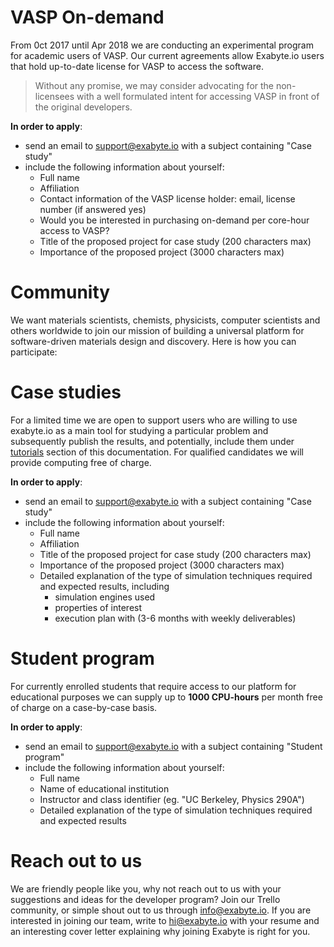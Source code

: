 # VASP On-demand

From 0ct 2017 until Apr 2018 we are conducting an experimental program for academic users of VASP. Our current agreements allow Exabyte.io users that hold up-to-date license for VASP to access the software. 

> Without any promise, we may consider advocating for the non-licensees with a well formulated intent for accessing VASP in front of the original developers.

**In order to apply**:

- send an email to support@exabyte.io with a subject containing "Case study"
- include the following information about yourself:
    - Full name
    - Affiliation
    - Contact information of the VASP license holder: email, license number (if answered yes)
    - Would you be interested in purchasing on-demand per core-hour access to VASP?
    - Title of the proposed project for case study (200 characters max)
    - Importance of the proposed project (3000 characters max)

# Community

We want materials scientists, chemists, physicists, computer scientists and others worldwide to join our mission of building a universal platform for software-driven materials design and discovery. Here is how you can participate:

# Case studies

For a limited time we are open to support users who are willing to use exabyte.io as a main tool for studying a particular problem and subsequently publish the results, and potentially, include them under [tutorials](/getting-started/run-first-simulation.md) section of this documentation. For qualified candidates we will provide computing free of charge.

**In order to apply**:

- send an email to support@exabyte.io with a subject containing "Case study"
- include the following information about yourself:
    - Full name
    - Affiliation
    - Title of the proposed project for case study (200 characters max)
    - Importance of the proposed project (3000 characters max)
    - Detailed explanation of the type of simulation techniques required and expected results, including
        - simulation engines used
        - properties of interest
        - execution plan with (3-6 months with weekly deliverables)

# Student program

For currently enrolled students that require access to our platform for educational purposes we can supply up to **1000 CPU-hours** per month free of charge on a case-by-case basis.

**In order to apply**:

- send an email to support@exabyte.io with a subject containing "Student program"
- include the following information about yourself:
    - Full name
    - Name of educational institution
    - Instructor and class identifier (eg. "UC Berkeley, Physics 290A")
    - Detailed explanation of the type of simulation techniques required and expected results

# Reach out to us

We are friendly people like you, why not reach out to us with your suggestions and ideas for the developer program? Join our Trello community, or simple shout out to us through info@exabyte.io. If you are interested in joining our team, write to hi@exabyte.io with your resume and an interesting cover letter explaining why joining Exabyte is right for you.
